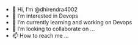 - 👋 Hi, I’m @dhirendra4002
- 👀 I’m interested in Devops
- 🌱 I’m currently learning and working on Devops
- 💞️ I’m looking to collaborate on ...
- 📫 How to reach me ...

<!---
dhirendra4002/dhirendra4002 is a ✨ special ✨ repository because its `README.md` (this file) appears on your GitHub profile.
You can click the Preview link to take a look at your changes.
--->
